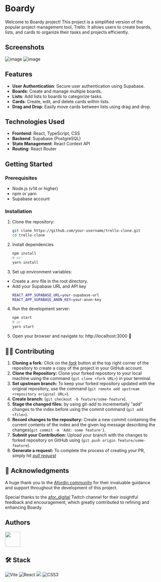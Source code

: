 # Boardy

Welcome to Boardy project! This project is a simplified version of the popular project management tool, Trello. It allows users to create boards, lists, and cards to organize their tasks and projects efficiently.

## Screenshots

![image](https://i.imgur.com/IGIt9z1.png)
![image](https://i.imgur.com/Q1LYMQX.png)

## Features

- **User Authentication**: Secure user authentication using Supabase.
- **Boards**: Create and manage multiple boards.
- **Lists**: Add lists to boards to categorize tasks.
- **Cards**: Create, edit, and delete cards within lists.
- **Drag and Drop**: Easily move cards between lists using drag and drop.

## Technologies Used

- **Frontend**: React, TypeScript, CSS
- **Backend**: Supabase (PostgreSQL)
- **State Management**: React Context API
- **Routing**: React Router

## Getting Started

### Prerequisites

- Node.js (v14 or higher)
- npm or yarn
- Supabase account

### Installation

1. Clone the repository:
   ```bash
   git clone https://github.com/your-username/trello-clone.git
   cd trello-clone
   ```
2. Install dependencies
    ```bash
    npm install
    # or
    yarn install
    ```
3. Set up environment variables:
  * Create a .env file in the root directory.
  * Add your Supabase URL and API key
    ```bash
    REACT_APP_SUPABASE_URL=your-supabase-url
    REACT_APP_SUPABASE_ANON_KEY=your-anon-key
    ```
4. Run the development server:
   ```bash
   npm start
   # or
   yarn start
   ```
5. Open your browser and navigate to: http://localhost:3000 🚀

## 🧑‍💻 Contributing

1. **Cloning a fork:**
   Click on the [_fork_](https://github.com/developerleonardo/trello-board/fork) button at the top right corner of the repository to create a copy of the project in your GitHub account.
2. **Clone the Repository:** Clone your forked repository to your local machine using the command (`git clone <fork URL>`) in your terminal.
3. **Set upstream branch:** To keep your forked repository updated with the original repository, use the command (`git remote add upstream <repository original URL>`).
4. **Create branch:** (`git checkout -b feature/some-feature`).
5. **Stage the changed files:** by using git-add to incrementally "add" changes to the index before using the commit command (`git add <file>`).
6. **Record changes to the repository:** Create a new commit containing the current contents of the index and the given log message describing the changes(`git commit -m 'Add: some feature'`).
7. **Submit your Contribution:** Upload your branch with the changes to forked repository on GitHub using (`git push origin feature/some-feature`).
8. **Generate a request:** To complete the process of creating your PR, simply hit [_pull request_](https://github.com/developerleonardo/trello-board/pulls)

## 🎉 Acknowledgments

A huge thank you to the [Afordin community](https://github.com/Afordin) for their invaluable guidance and support throughout the development of this project.  

Special thanks to the [afor_digital](https://www.twitch.tv/afor_digital) Twitch channel for their insightful feedback and encouragement, which greatly contributed to refining and enhancing Boardy.  

## Authors

<a href="https://github.com/developerleonardo">
   <img width="50px" src="https://avatars.githubusercontent.com/u/142660376?v=4" />
</a>

## 🛠️ Stack

![Vite](https://img.shields.io/badge/vite-%23646CFF.svg?style=for-the-badge&logo=vite&logoColor=white) ![React](https://img.shields.io/badge/react-%2320232a.svg?style=for-the-badge&logo=react&logoColor=%2361DAFB) <img src= "https://img.shields.io/badge/typescript-%23007ACC.svg?style=for-the-badge&logo=typescript&logoColor=white"> ![CSS3](https://img.shields.io/badge/css3-%231572B6.svg?style=for-the-badge&logo=css3&logoColor=white)
